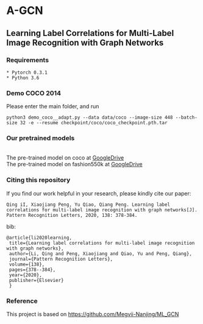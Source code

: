# A-GCN
## Learning Label Correlations for Multi-Label Image Recognition with Graph Networks

### Requirements

    * Pytorch 0.3.1
    * Python 3.6

### Demo COCO 2014

Please enter the main folder, and run

    python3 demo_coco__adapt.py --data data/coco --image-size 448 --batch-size 32 -e --resume checkpoint/coco/coco_checkpoint.pth.tar

### Our pretrained models

<br>The pre-trained model on coco at [GoogleDrive](https://drive.google.com/file/d/1xk-Sh97hpEX7zwc0ZBtnMlHOvN9Id6H5/view?usp=sharing)
<br>The pre-trained model on fashion550k at [GoogleDrive](https://drive.google.com/file/d/19cIOOifrf0ww32pLTT6pm_OsmrtEWnEj/view?usp=sharing)


### Citing this repository

If you find our work helpful in your research, please kindly cite our paper:

    Qing iI, Xiaojiang Peng, Yu Qiao, Qiang Peng. Learning label correlations for multi-label image recognition with graph networks[J]. Pattern Recognition Letters, 2020, 138: 378-384.
   
 bib:
   
    @article{li2020learning,
     title={Learning label correlations for multi-label image recognition with graph networks},
     author={Li, Qing and Peng, Xiaojiang and Qiao, Yu and Peng, Qiang},
     journal={Pattern Recognition Letters},
     volume={138},
     pages={378--384},
     year={2020},
     publisher={Elsevier}
     }
### Reference

This project is based on https://github.com/Megvii-Nanjing/ML_GCN

